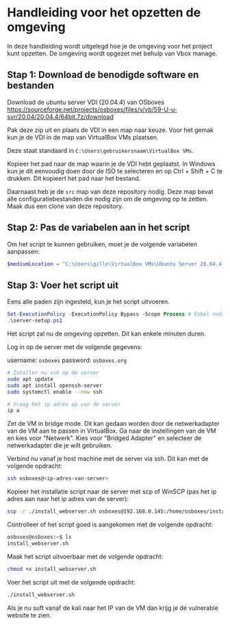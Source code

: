 # Handleiding voor het opzetten de omgeving

In deze handleiding wordt uitgelegd hoe je de omgeving voor het project kunt opzetten. De omgeving wordt opgezet met behulp van Vbox manage.

## Stap 1: Download de benodigde software en bestanden

Download de ubuntu server VDI (20.04.4) van OSboxes <https://sourceforge.net/projects/osboxes/files/v/vb/59-U-u-svr/20.04/20.04.4/64bit.7z/download>

Pak deze zip uit en plaats de VDI in een map naar keuze. Voor het gemak kun je de VDI in de map van VirtualBox VMs plaatsen.

Deze staat standaard in `C:\Users\gebruikersnaam\VirtualBox VMs`.

Kopieer het pad naar de map waarin je de VDI hebt geplaatst. In Windows kun je dit eenvoudig doen door de ISO te selecteren en op Ctrl + Shift + C te drukken. Dit kopieert het pad naar het bestand.

Daarnaast heb je de `src` map van deze repository nodig. Deze map bevat alle configuratiebestanden die nodig zijn om de omgeving op te zetten. Maak dus een clone van deze repository.

## Stap 2: Pas de variabelen aan in het script

Om het script te kunnen gebruiken, moet je de volgende variabelen aanpassen:

```powershell
$mediumLocation = "C:\Users\gille\VirtualBox VMs\Ubuntu Server 20.04.4 (64bit).vdi"  # Pad waar de virtuele schijf wordt opgeslagen
```

## Stap 3: Voer het script uit

Eens alle paden zijn ingesteld, kun je het script uitvoeren.

```powershell
Set-ExecutionPolicy -ExecutionPolicy Bypass -Scope Process # Enkel nodig als je een beveiligingsfout krijgt
.\server-setup.ps1
```

Het script zal nu de omgeving opzetten. Dit kan enkele minuten duren.

Log in op de server met de volgende gegevens:

username: `osboxes`
password: `osboxes.org`

```bash
# Intaller nu ssh op de server
sudo apt update
sudo apt install openssh-server
sudo systemctl enable --now ssh

# Vraag het ip adres op van de server
ip a
```

Zet de VM in bridge mode. Dit kan gedaan worden door de netwerkadapter van de VM aan te passen in VirtualBox. Ga naar de instellingen van de VM en kies voor "Netwerk". Kies voor "Bridged Adapter" en selecteer de netwerkadapter die je wilt gebruiken.

Verbind nu vanaf je host machine met de server via ssh. Dit kan met de volgende opdracht:

```bash
ssh osboxes@<ip-adres-van-server>
```

Kopieer het installatie script naar de server met scp of WinSCP (pas het ip adres aan naar het ip adres van de server):

```bash
scp -r ./install_webserver.sh osboxes@192.168.0.145:/home/osboxes/install_webserver.sh
```

Controlleer of het script goed is aangekomen met de volgende opdracht:

```bash
osboxes@osboxes:~$ ls
install_webserver.sh
```

Maak het script uitvoerbaar met de volgende opdracht:

```bash
chmod +x install_webserver.sh
```

Voer het script uit met de volgende opdracht:

```bash
./install_webserver.sh
```

Als je nu suft vanaf de kali naar het IP van de VM dan krijg je de vulnerable website te zien.